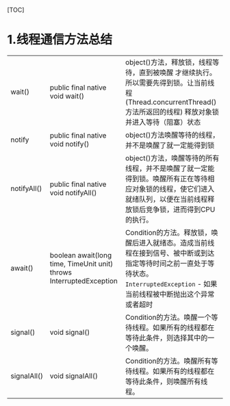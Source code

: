 [TOC]



# 1.线程通信方法总结



|             |                                                              |                                                              |
| ----------- | ------------------------------------------------------------ | ------------------------------------------------------------ |
| wait()      | public final native void wait()                              | object()方法，释放锁，线程等待，直到被唤醒 才继续执行。所以需要先得到锁。让当前线程 (Thread.concurrentThread() 方法所返回的线程) 释放对象锁并进入等待（阻塞）状态 |
| notify      | public final native void notify()                            | object()方法唤醒等待的线程，并不是唤醒了就一定能得到锁       |
| notifyAll() | public final native void notifyAll()                         | object()方法，唤醒等待的所有线程，并不是唤醒了就一定能得到锁。唤醒所有正在等待相应对象锁的线程，使它们进入就绪队列，以便在当前线程释放锁后竞争锁，进而得到CPU的执行。 |
| await()     | boolean await(long time,               TimeUnit unit)               throws InterruptedException | Condition的方法。释放锁，唤醒后进入就绪态。造成当前线程在接到信号、被中断或到达指定等待时间之前一直处于等待状态。`InterruptedException` - 如果当前线程被中断抛出这个异常或者超时 |
| signal()    | void signal()                                                | Condition的方法。唤醒一个等待线程。如果所有的线程都在等待此条件，则选择其中的一个唤醒。 |
| signalAll() | void signalAll()                                             | Condition的方法。唤醒所有等待线程。如果所有的线程都在等待此条件，则唤醒所有线程。 |

